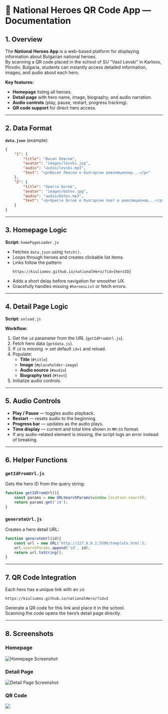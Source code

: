 # 📜 National Heroes QR Code App — Documentation

## 1. Overview

The **National Heroes App** is a web-based platform for displaying information about Bulgarian national heroes.  
By scanning a QR code placed in the school of SU "Vasil Levski" in Karlovo, Plovdiv, Bulgaria, students can instantly access detailed information, images, and audio about each hero.

**Key features:**
- **Homepage** listing all heroes.
- **Detail page** with hero name, image, biography, and audio narration.
- **Audio controls** (play, pause, restart, progress tracking).
- **QR code support** for direct hero access.

---

## 2. Data Format

**`data.json`** (example):

```json
{
    "1": {
        "title": "Васил Левски",
        "avatar": "images/levski.jpg",
        "audio": "audio/levski.mp3",
        "text": "<p>Васил Левски е български революционер...</p>"
    },
    "2": {
        "title": "Христо Ботев",
        "avatar": "images/botev.jpg",
        "audio": "audio/botev.mp3",
        "text": "<p>Христо Ботев е български поет и революционер...</p>"
    }
}
```

---

## 3. Homepage Logic

**Script:** `homePageLoader.js`

- Fetches `data.json` using `fetch()`.
- Loops through heroes and creates clickable list items.
- Links follow the pattern:
  ```
  https://kiuliumov.github.io/nationalHero/?id={heroID}
  ```
- Adds a short delay before navigation for smoother UX.
- Gracefully handles missing `#heroesList` or fetch errors.

---

## 4. Detail Page Logic

**Script:** `onload.js`

**Workflow:**
1. Get the `id` parameter from the URL (`getIdFromUrl.js`).
2. Fetch hero data (`getdata.js`).
3. If `id` is missing → set default `id=1` and reload.
4. Populate:
   - **Title** (`#title`)
   - **Image** (`#placeholder-image`)
   - **Audio source** (`#audio`)
   - **Biography text** (`#text`)
5. Initialize audio controls.

---

## 5. Audio Controls

- **Play / Pause** — toggles audio playback.
- **Restart** — resets audio to the beginning.
- **Progress bar** — updates as the audio plays.
- **Time display** — current and total time shown in `MM:SS` format.
- If any audio-related element is missing, the script logs an error instead of breaking.

---

## 6. Helper Functions

### `getIdFromUrl.js`
Gets the hero ID from the query string:
```js
function getIdFromUrl(){
    const params = new URLSearchParams(window.location.search);
    return params.get('id');
}
```

### `generateUrl.js`
Creates a hero detail URL:
```js
function generateUrl(id){
    const url = new URL('http://127.0.0.1:5500/template.html');
    url.searchParams.append('id', id);
    return url.toString();
}
```

---

## 7. QR Code Integration

Each hero has a unique link with an `id`:
```
https://kiuliumov.github.io/nationalHero/?id=3
```
Generate a QR code for this link and place it in the school.  
Scanning the code opens the hero’s detail page directly.

---

## 8. Screenshots

### Homepage
![Homepage Screenshot](screenshots/homepage.png)

### Detail Page
![Detail Page Screenshot](screenshots/detail-page.png)

### QR Code
![](screenshots/qr-to-show.png)
